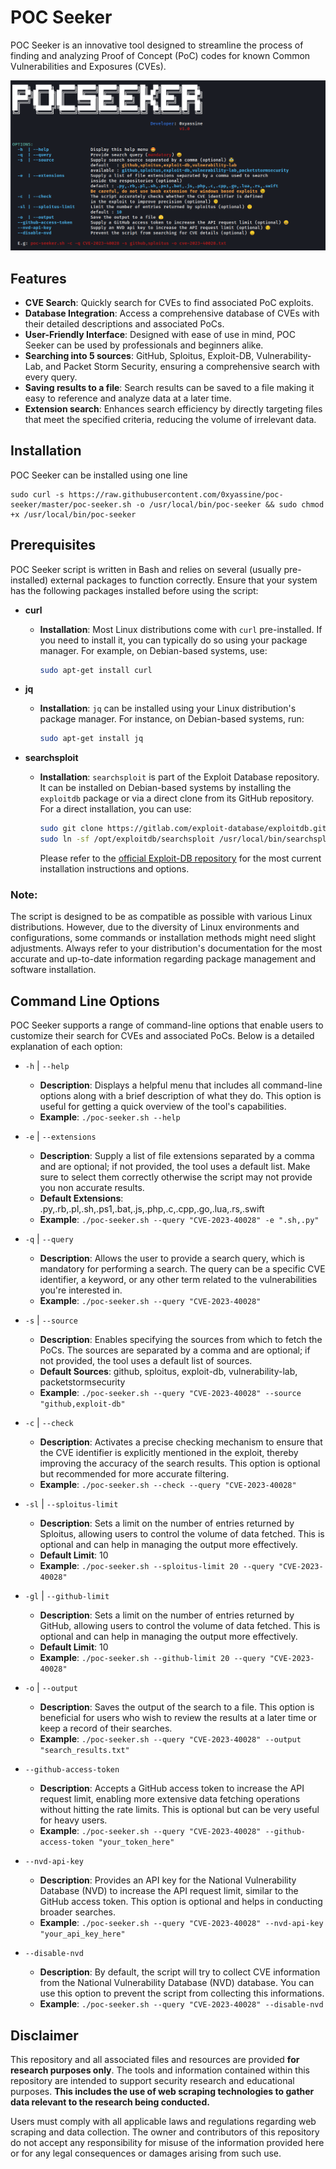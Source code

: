 # POC Seeker

POC Seeker is an innovative tool designed to streamline the process of finding and analyzing Proof of Concept (PoC) codes for known Common Vulnerabilities and Exposures (CVEs).

![POC Seeker](https://github.com/0xyassine/logo/blob/main/poc-seeker.png?raw=true)

## Features

- **CVE Search**: Quickly search for CVEs to find associated PoC exploits.
- **Database Integration**: Access a comprehensive database of CVEs with their detailed descriptions and associated PoCs.
- **User-Friendly Interface**: Designed with ease of use in mind, POC Seeker can be used by professionals and beginners alike.
- **Searching into 5 sources**: GitHub, Sploitus, Exploit-DB, Vulnerability-Lab, and Packet Storm Security, ensuring a comprehensive search with every query.
- **Saving results to a file**: Search results can be saved to a file making it easy to reference and analyze data at a later time.
- **Extension search**: Enhances search efficiency by directly targeting files that meet the specified criteria, reducing the volume of irrelevant data.

## Installation

POC Seeker can be installed using one line

```
sudo curl -s https://raw.githubusercontent.com/0xyassine/poc-seeker/master/poc-seeker.sh -o /usr/local/bin/poc-seeker && sudo chmod +x /usr/local/bin/poc-seeker
```

## Prerequisites

POC Seeker script is written in Bash and relies on several (usually pre-installed) external packages to function correctly. Ensure that your system has the following packages installed before using the script:

- **curl**
  - **Installation**: Most Linux distributions come with `curl` pre-installed. If you need to install it, you can typically do so using your package manager. For example, on Debian-based systems, use:
    ```bash
    sudo apt-get install curl
    ```

- **jq**
  - **Installation**: `jq` can be installed using your Linux distribution's package manager. For instance, on Debian-based systems, run:
    ```bash
    sudo apt-get install jq
    ```

- **searchsploit**
  - **Installation**: `searchsploit` is part of the Exploit Database repository. It can be installed on Debian-based systems by installing the `exploitdb` package or via a direct clone from its GitHub repository. For a direct installation, you can use:
    ```bash
    sudo git clone https://gitlab.com/exploit-database/exploitdb.git /opt/exploitdb
    sudo ln -sf /opt/exploitdb/searchsploit /usr/local/bin/searchsploit
    ```
    Please refer to the [official Exploit-DB repository](https://github.com/offensive-security/exploitdb) for the most current installation instructions and options.


### Note:
The script is designed to be as compatible as possible with various Linux distributions. However, due to the diversity of Linux environments and configurations, some commands or installation methods might need slight adjustments. Always refer to your distribution's documentation for the most accurate and up-to-date information regarding package management and software installation.


## Command Line Options

POC Seeker supports a range of command-line options that enable users to customize their search for CVEs and associated PoCs. Below is a detailed explanation of each option:

- `-h` | `--help`
  - **Description**: Displays a helpful menu that includes all command-line options along with a brief description of what they do. This option is useful for getting a quick overview of the tool's capabilities.
  - **Example**: `./poc-seeker.sh --help`

- `-e` | `--extensions`
  - **Description**: Supply a list of file extensions separated by a comma and are optional; if not provided, the tool uses a default list. Make sure to select them correctly otherwise the script may not provide you non accurate results.
  - **Default Extensions**: .py,.rb,.pl,.sh,.ps1,.bat,.js,.php,.c,.cpp,.go,.lua,.rs,.swift
  - **Example**: `./poc-seeker.sh --query "CVE-2023-40028" -e ".sh,.py"`

- `-q` | `--query`
  - **Description**: Allows the user to provide a search query, which is mandatory for performing a search. The query can be a specific CVE identifier, a keyword, or any other term related to the vulnerabilities you're interested in.
  - **Example**: `./poc-seeker.sh --query "CVE-2023-40028"`

- `-s` | `--source`
  - **Description**: Enables specifying the sources from which to fetch the PoCs. The sources are separated by a comma and are optional; if not provided, the tool uses a default list of sources.
  - **Default Sources**: github, sploitus, exploit-db, vulnerability-lab, packetstormsecurity
  - **Example**: `./poc-seeker.sh --query "CVE-2023-40028" --source "github,exploit-db"`

- `-c` | `--check`
  - **Description**: Activates a precise checking mechanism to ensure that the CVE identifier is explicitly mentioned in the exploit, thereby improving the accuracy of the search results. This option is optional but recommended for more accurate filtering.
  - **Example**: `./poc-seeker.sh --check --query "CVE-2023-40028"`

- `-sl` | `--sploitus-limit`
  - **Description**: Sets a limit on the number of entries returned by Sploitus, allowing users to control the volume of data fetched. This is optional and can help in managing the output more effectively.
  - **Default Limit**: 10
  - **Example**: `./poc-seeker.sh --sploitus-limit 20 --query "CVE-2023-40028"`

- `-gl` | `--github-limit`
  - **Description**: Sets a limit on the number of entries returned by GitHub, allowing users to control the volume of data fetched. This is optional and can help in managing the output more effectively.
  - **Default Limit**: 10
  - **Example**: `./poc-seeker.sh --github-limit 20 --query "CVE-2023-40028"`

- `-o` | `--output`
  - **Description**: Saves the output of the search to a file. This option is beneficial for users who wish to review the results at a later time or keep a record of their searches.
  - **Example**: `./poc-seeker.sh --query "CVE-2023-40028" --output "search_results.txt"`

- `--github-access-token`
  - **Description**: Accepts a GitHub access token to increase the API request limit, enabling more extensive data fetching operations without hitting the rate limits. This is optional but can be very useful for heavy users.
  - **Example**: `./poc-seeker.sh --query "CVE-2023-40028" --github-access-token "your_token_here"`

- `--nvd-api-key`
  - **Description**: Provides an API key for the National Vulnerability Database (NVD) to increase the API request limit, similar to the GitHub access token. This option is optional and helps in conducting broader searches.
  - **Example**: `./poc-seeker.sh --query "CVE-2023-40028" --nvd-api-key "your_api_key_here"`

- `--disable-nvd`
  - **Description**: By default, the script will try to collect CVE information from the National Vulnerability Database (NVD) database. You can use this option to prevent the script from collecting this informations.
  - **Example**: `./poc-seeker.sh --query "CVE-2023-40028" --disable-nvd`

## Disclaimer

This repository and all associated files and resources are provided **for research purposes only**. The tools and information contained within this repository are intended to support security research and educational purposes. **This includes the use of web scraping technologies to gather data relevant to the research being conducted.**

Users must comply with all applicable laws and regulations regarding web scraping and data collection. The owner and contributors of this repository do not accept any responsibility for misuse of the information provided here or for any legal consequences or damages arising from such use.
